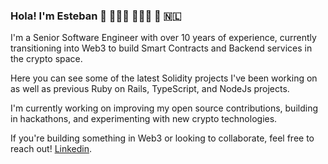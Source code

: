### Hola! I'm Esteban 👋 👨🏻‍💻 🏄🏻‍♂️ 🎸 🇳🇱

I'm a Senior Software Engineer with over 10 years of experience, currently transitioning into Web3 to build Smart Contracts and Backend services in the crypto space.

Here you can see some of the latest Solidity projects I've been working on as well as previous Ruby on Rails, TypeScript, and NodeJs projects.

I'm currently working on improving my open source contributions, building in hackathons, and experimenting with new crypto technologies.

If you're building something in Web3 or looking to collaborate, feel free to reach out! [Linkedin](https://www.linkedin.com/in/egpintos).

